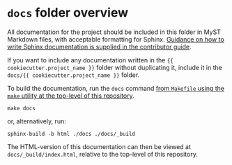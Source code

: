 # `docs` folder overview

All documentation for the project should be included in this folder in MyST Markdown
files, with acceptable formatting for Sphinx. [Guidance on how to write Sphinx
documentation is supplied in the contributor guide][writing-sphinx-documentation].

If you want to include any documentation written in the `{{ cookiecutter.project_name }}`
folder without duplicating it, include it in the `docs/{{ cookiecutter.project_name }}`
folder.

To build the documentation, run the `docs` command [from `Makefile` using the `make`
utility at the top-level of this repository][docs-makefile].

```shell
make docs
```

or, alternatively, run:

```shell
sphinx-build -b html ./docs ./docs/_build
```

The HTML-version of this documentation can then be viewed at `docs/_build/index.html`,
relative to the top-level of this repository.

[docs-makefile]: https://github.com/best-practice-and-impact/govcookiecutter/blob/main/docs/structure/README.md#makefile
[writing-sphinx-documentation]: https://github.com/best-practice-and-impact/govcookiecutter/blob/main/%7B%7B%20cookiecutter.project_name%20%7D%7D/docs/contributor_guide/writing_sphinx_documentation.md
